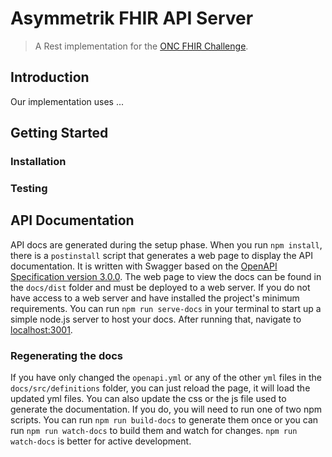 Asymmetrik FHIR API Server
==========================
> A Rest implementation for the [ONC FHIR Challenge](https://www.cccinnovationcenter.com/challenges/secure-api-server-showdown-challenge/).

## Introduction

Our implementation uses ...

## Getting Started

### Installation

### Testing

## API Documentation

API docs are generated during the setup phase. When you run `npm install`, there is a `postinstall` script that generates a web page to display the API documentation. It is written with Swagger based on the [OpenAPI Specification version 3.0.0](https://swagger.io/specification/). The web page to view the docs can be found in the `docs/dist` folder and must be deployed to a web server.  If you do not have access to a web server and have installed the project's minimum requirements. You can run `npm run serve-docs` in your terminal to start up a simple node.js server to host your docs. After running that, navigate to [localhost:3001](http://localhost:3001).

### Regenerating the docs

If you have only changed the `openapi.yml` or any of the other `yml` files in the `docs/src/definitions` folder, you can just reload the page, it will load the updated yml files.  You can also update the css or the js file used to generate the documentation. If you do, you will need to run one of two npm scripts. You can run `npm run build-docs` to generate them once or you can run `npm run watch-docs` to build them and watch for changes. `npm run watch-docs` is better for active development.